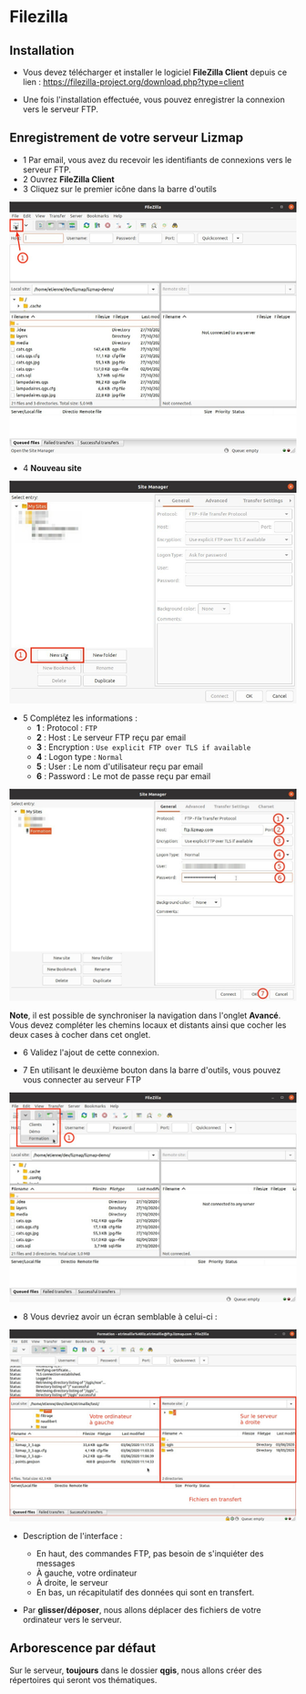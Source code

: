 # Filezilla

## Installation

* Vous devez télécharger et installer le logiciel **FileZilla Client** depuis ce lien : 
https://filezilla-project.org/download.php?type=client
  
* Une fois l'installation effectuée, vous pouvez enregistrer la connexion vers le serveur FTP.
  
## Enregistrement de votre serveur Lizmap

* 1 Par email, vous avez du recevoir les identifiants de connexions vers le serveur FTP.
* 2 Ouvrez **FileZilla Client**
* 3 Cliquez sur le premier icône dans la barre d'outils

![Filezilla](./media/ftp_1.jpg)

* 4 **Nouveau site**

![Filezilla](./media/ftp_2.jpg)

* 5 Complétez les informations :
    * **1** : Protocol : `FTP`
    * **2** : Host : Le serveur FTP reçu par email
    * **3** : Encryption : `Use explicit FTP over TLS if available`
    * **4** : Logon type : `Normal`
    * **5** : User : Le nom d'utilisateur reçu par email
    * **6** : Password : Le mot de passe reçu par email

![Filezilla](./media/ftp_3.jpg)

**Note**, il est possible de synchroniser la navigation dans l'onglet **Avancé**. Vous devez compléter les
chemins locaux et distants ainsi que cocher les deux cases à cocher dans cet onglet.

* 6 Validez l'ajout de cette connexion.

* 7 En utilisant le deuxième bouton dans la barre d'outils, vous pouvez vous connecter au serveur FTP

![Filezilla](./media/ftp_4.jpg)

* 8 Vous devriez avoir un écran semblable à celui-ci : 

![Filezilla](./media/ftp_5.jpg)

* Description de l'interface : 
  * En haut, des commandes FTP, pas besoin de s'inquiéter des messages
  * À gauche, votre ordinateur
  * À droite, le serveur
  * En bas, un récapitulatif des données qui sont en transfert.
    
* Par **glisser/déposer**, nous allons déplacer des fichiers de votre ordinateur vers le serveur.

## Arborescence par défaut

Sur le serveur, **toujours** dans le dossier **qgis**, nous allons créer des répertoires qui seront vos thématiques.
